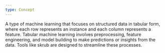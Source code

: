 ```yaml
---
type: Concept
---
```


A type of machine learning that focuses on structured data in tabular form, where each row represents an instance and each column represents a feature. Tabular machine learning involves preprocessing, feature engineering, and model building to make predictions or insights from the data. Tools like skrub are designed to streamline these processes.